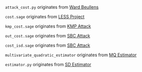 `attack_cost.py` originates from [Ward Beullens](https://github.com/WardBeullens/LESS_Attack)

`cost.sage` originates from [LESS Project](https://github.com/paolo-santini/LESS_project)

`kmp_cost.sage` originates from [KMP Attack](https://github.com/secomms/pkpattack/blob/main/kmp_cost.sage)

`out_cost.sage` originates from [SBC Attack](https://github.com/secomms/pkpattack/blob/main/our_cost.sage)

`cost_isd.sage` originates from [SBC Attack](https://github.com/secomms/pkpattack/blob/main/cost_isd.sage)

`multivariate_quadratic_estimator` originates from [MQ Estimator](https://github.com/Crypto-TII/multivariate_quadratic_estimator)

`estimator.py` originates from [SD Estimator](https://github.com/Crypto-TII/syndrome_decoding_estimator)